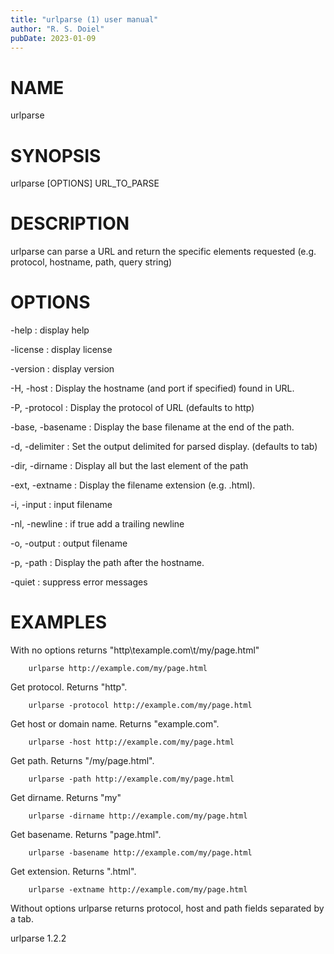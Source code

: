 ```yaml
---
title: "urlparse (1) user manual"
author: "R. S. Doiel"
pubDate: 2023-01-09
---
```


# NAME

urlparse

# SYNOPSIS

urlparse [OPTIONS] URL_TO_PARSE

# DESCRIPTION

urlparse can parse a URL and return the specific elements
requested (e.g. protocol, hostname, path, query string)

# OPTIONS

-help
: display help

-license
: display license

-version
: display version

-H, -host
: Display the hostname (and port if specified) found in URL.

-P, -protocol
: Display the protocol of URL (defaults to http)

-base, -basename
: Display the base filename at the end of the path.

-d, -delimiter
: Set the output delimited for parsed display. (defaults to tab)

-dir, -dirname
: Display all but the last element of the path

-ext, -extname
: Display the filename extension (e.g. .html).

-i, -input
: input filename

-nl, -newline
: if true add a trailing newline

-o, -output
: output filename

-p, -path
: Display the path after the hostname.

-quiet
: suppress error messages


# EXAMPLES

With no options returns "http\texample.com\t/my/page.html"

~~~
    urlparse http://example.com/my/page.html
~~~

Get protocol. Returns "http".

~~~
    urlparse -protocol http://example.com/my/page.html
~~~

Get host or domain name.  Returns "example.com".

~~~
    urlparse -host http://example.com/my/page.html
~~~

Get path. Returns "/my/page.html".

~~~
    urlparse -path http://example.com/my/page.html
~~~

Get dirname. Returns "my"

~~~
    urlparse -dirname http://example.com/my/page.html
~~~

Get basename. Returns "page.html".

~~~
    urlparse -basename http://example.com/my/page.html
~~~

Get extension. Returns ".html".

~~~
    urlparse -extname http://example.com/my/page.html
~~~

Without options urlparse returns protocol, host and path
fields separated by a tab.

urlparse 1.2.2

